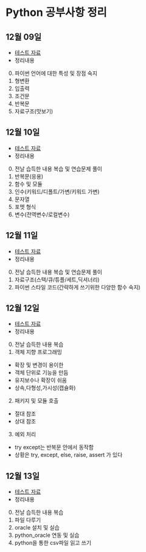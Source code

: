 # Python 공부사항 정리

## 12월 09일
 - [테스트 자료](https://github.com/madfalc0n/Image-analysis-and-develope/tree/master/python/20191209)
 - 정리내용
 0. 파이썬 언어에 대한 특성 및 장점 숙지
 1. 형변환
 2. 입출력
 3. 조건문
 4. 반복문
 5. 자료구조(맛보기)

## 12월 10일
 - [테스트 자료](https://github.com/madfalc0n/Image-analysis-and-develope/tree/master/python/20191210)
 - 정리내용
 0. 전날 습득한 내용 복습 및 연습문제 풀이
 1. 반복문(응용)
 2. 함수 및 모듈
 3. 인수(키워드/디폴트/가변/키워드 가변)
 4. 문자열
 5. 포멧 형식
 6. 변수(전역변수/로컬변수)

## 12월 11일
 - [테스트 자료](https://github.com/madfalc0n/Image-analysis-and-develope/tree/master/python/20191211)
 - 정리내용
 0. 전날 습득한 내용 복습 및 연습문제 풀이
 1. 자료구조(스택/큐/튜플/세트,딕셔너리)
 2. 파이썬 스타일 코드(간략하게 쓰기위한 다양한 함수 숙지)

## 12월 12일
 - [테스트 자료](https://github.com/madfalc0n/Image-analysis-and-develope/tree/master/python/20191212)
 - 정리내용
 0. 전날 습득한 내용 복습
 1. 객체 지향 프로그래밍
 - 확장 및 변경이 용이한
 - 객체 단위로 기능을 만듬
 - 유지보수나 확장이 쉬움
 - 상속,다형성,가시성(캡슐화)
 2. 패키지 및 모듈 호출
 - 절대 참조
 - 상대 참조
 3. 예외 처리
 - try except는 반복문 안에서 동작함
 - 상황은 try, except, else, raise, assert 가 있다
 
## 12월 13일
 - [테스트 자료](https://github.com/madfalc0n/Image-analysis-and-develope/tree/master/python/20191213)
 - 정리내용
 0. 전날 습득한 내용 복습
 1. 파일 다루기
 2. oracle 설치 및 실습
 3. python_oracle 연동 및 실습
 4. python을 통한 csv파일 읽고 쓰기